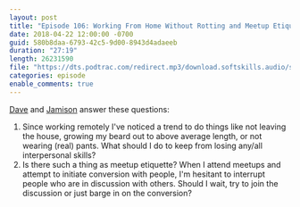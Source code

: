 ```yaml
---
layout: post
title: "Episode 106: Working From Home Without Rotting and Meetup Etiquette"
date: 2018-04-22 12:00:00 -0700
guid: 580b8daa-6793-42c5-9d00-8943d4adaeeb
duration: "27:19"
length: 26231590
file: "https://dts.podtrac.com/redirect.mp3/download.softskills.audio/sse-106.mp3"
categories: episode
enable_comments: true
---
```


[Dave](https://twitter.com/djsmith42) and [Jamison](https://twitter.com/jergason) answer these questions:

1. Since working remotely I've noticed a trend to do things like not leaving the house, growing my beard out to above average length, or not wearing (real) pants. What should I do to keep from losing any/all interpersonal skills?
2. Is there such a thing as meetup etiquette? When I attend meetups and attempt to initiate conversion with people, I'm hesitant to interrupt people who are in discussion with others. Should I wait, try to join the discussion or just barge in on the conversion?
